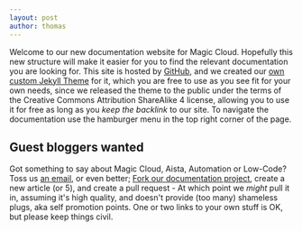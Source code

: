 ```yaml
---
layout: post
author: thomas
---
```


Welcome to our new documentation website for Magic Cloud. Hopefully this new structure will make it
easier for you to find the relevant documentation you are looking for. This site is hosted by [GitHub](http://github.com),
and we created our [own custom Jekyll Theme](https://github.com/polterguy/aista-jekyll) for it, which
you are free to use as you see fit for your own needs, since we released the theme to the public under
the terms of the Creative Commons Attribution ShareAlike 4 license, allowing you to use it for free as
long as you _keep the backlink_ to our site. To navigate the documentation use the hamburger menu in the top right corner of the page.

## Guest bloggers wanted

Got something to say about Magic Cloud, Aista, Automation or Low-Code? Toss us [an email](mailto:th@aista.com),
or even better; [Fork our documentation project](https://github.com/polterguy/polterguy.github.io), create a
new article (or 5), and create a pull request - At which point we _might_ pull it in, assuming it's high quality,
and doesn't provide (too many) shameless plugs, aka self promotion points. One or two links to your own stuff is
OK, but please keep things civil.

